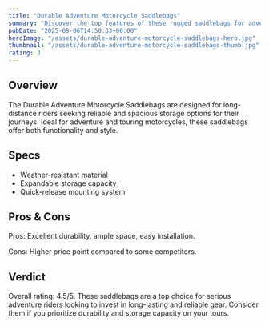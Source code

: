 ```yaml
---
title: "Durable Adventure Motorcycle Saddlebags"
summary: "Discover the top features of these rugged saddlebags for adventure riders."
pubDate: "2025-09-06T14:50:33+00:00"
heroImage: "/assets/durable-adventure-motorcycle-saddlebags-hero.jpg"
thumbnail: "/assets/durable-adventure-motorcycle-saddlebags-thumb.jpg"
rating: 3
---
```


<h2>Overview</h2>
<p>The Durable Adventure Motorcycle Saddlebags are designed for long-distance riders seeking reliable and spacious storage options for their journeys. Ideal for adventure and touring motorcycles, these saddlebags offer both functionality and style.</p>
<h2>Specs</h2>
<ul>
  <li>Weather-resistant material</li>
  <li>Expandable storage capacity</li>
  <li>Quick-release mounting system</li>
</ul>
<h2>Pros & Cons</h2>
<p>Pros: Excellent durability, ample space, easy installation.</p>
<p>Cons: Higher price point compared to some competitors.</p>
<h2>Verdict</h2>
<p>Overall rating: 4.5/5. These saddlebags are a top choice for serious adventure riders looking to invest in long-lasting and reliable gear. Consider them if you prioritize durability and storage capacity on your tours.</p>